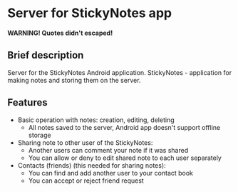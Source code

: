 # Server for StickyNotes app
**WARNING! Quotes didn't escaped!**

## Brief description
Server for the StickyNotes Android application. StickyNotes - application for making notes and storing them on the server.

## Features
* Basic operation with notes: creation, editing, deleting
  * All notes saved to the server, Android app doesn't support offline storage
* Sharing note to other user of the StickyNotes:
  * Another users can comment your note if it was shared
  * You can allow or deny to edit shared note to each user separately
* Contacts (friends) (this needed for sharing notes):
  * You can find and add another user to your contact book
  * You can accept or reject friend request
